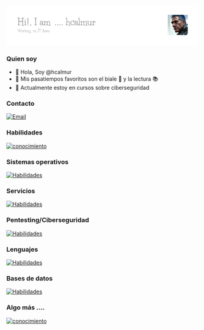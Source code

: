 ![Header](./images/github-header-image(5).png)

### Quien soy

- :wave: Hola, Soy @hcalmur
- :eyes: Mis pasatiempos favoritos son el biale :dancer: y la lectura :books:
- :seedling: Actualmente estoy en cursos sobre ciberseguridad

### Contacto

[![Email](https://skillicons.dev/icons?i=gmail)](mailto:hcalmur@gmail.com)

### Habilidades

[![conocimiento](https://skillicons.dev/icons?i=linux,git,vim,github,gitlab,md,regex&perline=4)](https://skillicons.dev)

### Sistemas operativos

[![Habilidades](https://skillicons.dev/icons?i=debian,redhat,ubuntu,windows&perline=4)](https://skillicons.dev)

### Servicios

[![Habilidades](https://skillicons.dev/icons?i=git,docker,github,gitlab&perline=4)](https://skillicons.dev)

### Pentesting/Ciberseguridad

[![Habilidades](https://skillicons.dev/icons?i=kali&perline=4)](https://skillicons.dev)

### Lenguajes 

[![Habilidades](https://skillicons.dev/icons?i=bash,md,py,php&perline=4)](https://skillicons.dev)

### Bases de datos

[![Habilidades](https://skillicons.dev/icons?i=postgres,mysql,sqlite&perline=4)](https://skillicons.dev)


### Algo más ....

[![conocimiento](https://skillicons.dev/icons?i=obsidian&perline=4)](https://skillicons.dev)


<!---
hcalmur/hcalmur is a ✨ special ✨ repository because its `README.md` (this file) appears on your GitHub profile.
You can click the Preview link to take a look at your changes.
--->
